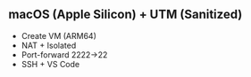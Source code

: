 ## macOS (Apple Silicon) + UTM (Sanitized)
- Create VM (ARM64)
- NAT + Isolated
- Port-forward 2222->22
- SSH + VS Code
